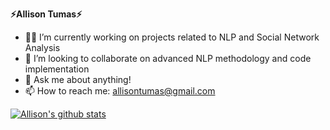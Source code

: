 **⚡Allison Tumas⚡**

- :woman_technologist: I’m currently working on projects related to NLP and Social Network Analysis
- 👯 I’m looking to collaborate on advanced NLP methodology and code implementation
- 💬 Ask me about anything!
- 📫 How to reach me: allisontumas@gmail.com

[![Allison's github stats](https://github-readme-stats.vercel.app/api?username=allisontumas&count_private=true&show_icons=true&theme=radical&hide_rank=false)](https://github.com/anuraghazra/github-readme-stats)
